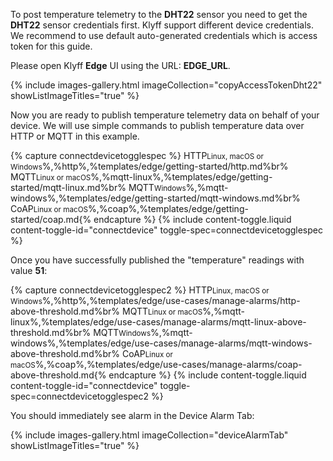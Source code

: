 To post temperature telemetry to the **DHT22** sensor you need to get the **DHT22** sensor credentials first.
Klyff support different device credentials. We recommend to use default auto-generated credentials which is access token for this guide.

Please open Klyff **Edge** UI using the URL: **EDGE_URL**.

{% include images-gallery.html imageCollection="copyAccessTokenDht22" showListImageTitles="true" %}

Now you are ready to publish temperature telemetry data on behalf of your device.
We will use simple commands to publish temperature data over HTTP or MQTT in this example.

{% capture connectdevicetogglespec %}
HTTP<small>Linux, macOS or Windows</small>%,%http%,%templates/edge/getting-started/http.md%br%
MQTT<small>Linux or macOS</small>%,%mqtt-linux%,%templates/edge/getting-started/mqtt-linux.md%br%
MQTT<small>Windows</small>%,%mqtt-windows%,%templates/edge/getting-started/mqtt-windows.md%br%
CoAP<small>Linux or macOS</small>%,%coap%,%templates/edge/getting-started/coap.md{% endcapture %}
{% include content-toggle.liquid content-toggle-id="connectdevice" toggle-spec=connectdevicetogglespec %}

Once you have successfully published the "temperature" readings with value **51**:

{% capture connectdevicetogglespec2 %}
HTTP<small>Linux, macOS or Windows</small>%,%http%,%templates/edge/use-cases/manage-alarms/http-above-threshold.md%br%
MQTT<small>Linux or macOS</small>%,%mqtt-linux%,%templates/edge/use-cases/manage-alarms/mqtt-linux-above-threshold.md%br%
MQTT<small>Windows</small>%,%mqtt-windows%,%templates/edge/use-cases/manage-alarms/mqtt-windows-above-threshold.md%br%
CoAP<small>Linux or macOS</small>%,%coap%,%templates/edge/use-cases/manage-alarms/coap-above-threshold.md{% endcapture %}
{% include content-toggle.liquid content-toggle-id="connectdevice" toggle-spec=connectdevicetogglespec2 %}

You should immediately see alarm in the Device Alarm Tab:

{% include images-gallery.html imageCollection="deviceAlarmTab" showListImageTitles="true" %}
